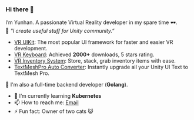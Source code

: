 ### Hi there 👋

<!--
**yunhan0/yunhan0** is a ✨ _special_ ✨ repository because its `README.md` (this file) appears on your GitHub profile.

Here are some ideas to get you started:

- 🔭 I’m currently working on ...
- 🌱 I’m currently learning ...
- 👯 I’m looking to collaborate on ...
- 🤔 I’m looking for help with ...
- 💬 Ask me about ...
- 📫 How to reach me: ...
- 😄 Pronouns: ...
- ⚡ Fun fact: ...
-->


I’m Yunhan. A passionate Virtual Reality developer in my spare time 🕶️.<br/>
🔭 *"I create useful stuff for Unity community.”*
- <a href="https://assetstore.unity.com/packages/tools/gui/vr-uikit-128236" target="_blank">VR UIKit</a>: The most popular UI framework for faster and easier VR development.
- <a href="https://assetstore.unity.com/packages/tools/input-management/vr-keyboard-95936" target="_blank">VR Keyboard</a>: Achieved <b>2000+</b> downloads, 5 stars rating.
- <a href="https://assetstore.unity.com/packages/tools/gui/vr-inventory-for-oculus-147373" target="_blank">VR Inventory System</a>: Store, stack, grab inventory items with ease.
- <a href="https://assetstore.unity.com/packages/tools/gui/textmeshpro-auto-converter-132691" target="_blank">TextMeshPro Auto Converter</a>: Instantly upgrade all your Unity UI Text to TextMesh Pro.

🌻 I'm also a full-time backend developer (<b>Golang</b>). 
- 🌱 I’m currently learning <b>Kubernetes</b>
- 📫 How to reach me: <a href="mailto:yunhn.lee@gmail.com" target="_blank">Email</a>
- ⚡ Fun fact: Owner of two cats 😺
